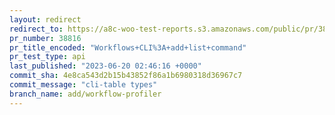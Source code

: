 ```yaml
---
layout: redirect
redirect_to: https://a8c-woo-test-reports.s3.amazonaws.com/public/pr/38816/api/index.html
pr_number: 38816
pr_title_encoded: "Workflows+CLI%3A+add+list+command"
pr_test_type: api
last_published: "2023-06-20 02:46:16 +0000"
commit_sha: 4e8ca543d2b15b43852f86a1b6980318d36967c7
commit_message: "cli-table types"
branch_name: add/workflow-profiler
---
```

